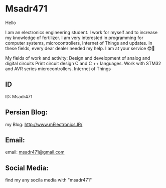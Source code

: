 # Msadr471
Hello

I am an electronics engineering student.
I work for myself and to increase my knowledge of fertilizer. I am very interested in programming for computer systems, microcontrollers, Internet of Things and updates.
In these fields, every dear dealer needed my help. I am at your service 😎💙

My fields of work and activity:
Design and development of analog and digital circuits
Print circuit design
C and C ++ languages.
Work with STM32 and AVR series microcontrollers.
Internet of Things

ID
----
ID: Msadr471

Persian Blog:
----
my Blog: http://www.mElectronics.IR/

Email:
-----
email: msadr471@gmail.com

Social Media:
----
find my any socila media with "msadr471"

